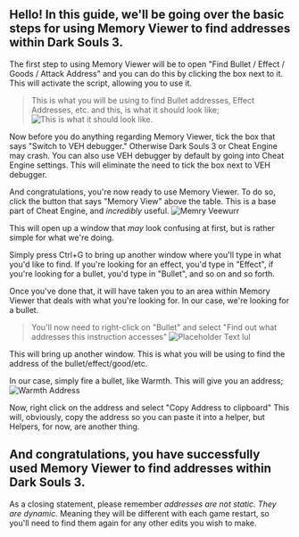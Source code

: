 ## Hello! In this guide, we'll be going over the basic steps for using Memory Viewer to find addresses within Dark Souls 3. 


The first step to using Memory Viewer will be to open "Find Bullet / Effect / Goods / Attack Address" and you can do this by clicking the box next to it. This will activate the script, allowing you to use it.

> This is what you will be using to find Bullet addresses, Effect Addresses, etc. and this, is what it should look like; 
![This is what it should look like.](http://i.imgur.com/A32rZww.png)

Now before you do anything regarding Memory Viewer, tick the box that says "Switch to VEH debugger." Otherwise Dark Souls 3 or Cheat Engine may crash. You can also use VEH debugger by default by going into Cheat Engine settings. This will eliminate the need to tick the box next to VEH debugger.

And congratulations, you're now ready to use Memory Viewer. To do so, click the button that says "Memory View" above the table. This is a base part of Cheat Engine, and _incredibly_ useful. 
![Memry Veewurr](http://i.imgur.com/MJcxVor.png)

This will open up a window that _may_ look confusing at first, but is rather simple for what we're doing. 

Simply press Ctrl+G to bring up another window where you'll type in what you'd like to find. If you're looking for an effect, you'd type in "Effect", if you're looking for a bullet, you'd type in "Bullet", and so on and so forth.

Once you've done that, it will have taken you to an area within Memory Viewer that deals with what you're looking for. In our case, we're looking for a bullet.

> You'll now need to right-click on "Bullet" and select "Find out what addresses this instruction accesses"
![Placeholder Text lul](http://i.imgur.com/Wt9uAYf.png)

This will bring up another window. This is what you will be using to find the address of the bullet/effect/good/etc.

In our case, simply fire a bullet, like Warmth. This will give you an address;
![Warmth Address](http://i.imgur.com/BxsB7CZ.png)

Now, right click on the address and select "Copy Address to clipboard" This will, obviously, copy the address so you can paste it into a helper, but Helpers, for now, are another thing.

And congratulations, you have successfully used Memory Viewer to find addresses within Dark Souls 3. 
----
As a closing statement, please remember _addresses are not static. They are dynamic._ Meaning they will be different with each game restart, so you'll need to find them again for any other edits you wish to make.

